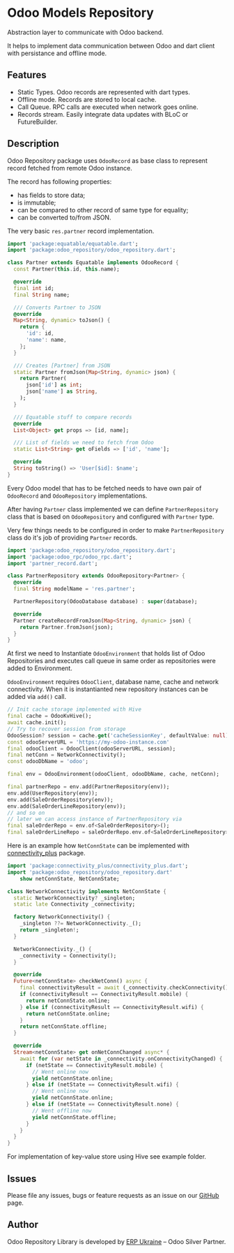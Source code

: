 # Odoo Models Repository

Abstraction layer to communicate with Odoo backend.

It helps to implement data communication between Odoo and dart client with persistance and offline mode.

## Features

- Static Types. Odoo records are represented with dart types.
- Offline mode. Records are stored to local cache.
- Call Queue. RPC calls are executed when network goes online.
- Records stream. Easily integrate data updates with BLoC or FutureBuilder.

## Description

Odoo Repository package uses `OdooRecord` as base class to represent record fetched from remote Odoo instance.

The record has following properties:

- has fields to store data;
- is immutable;
- can be compared to other record of same type for equality;
- can be converted to/from JSON.

The very basic `res.partner` record implementation.

```dart
import 'package:equatable/equatable.dart';
import 'package:odoo_repository/odoo_repository.dart';

class Partner extends Equatable implements OdooRecord {
  const Partner(this.id, this.name);

  @override
  final int id;
  final String name;

  /// Converts Partner to JSON
  @override
  Map<String, dynamic> toJson() {
    return {
      'id': id,
      'name': name,
    };
  }

  /// Creates [Partner] from JSON
  static Partner fromJson(Map<String, dynamic> json) {
    return Partner(
      json['id'] as int;
      json['name'] as String,
    );
  }

  /// Equatable stuff to compare records
  @override
  List<Object> get props => [id, name];

  /// List of fields we need to fetch from Odoo
  static List<String> get oFields => ['id', 'name'];

  @override
  String toString() => 'User[$id]: $name';
}
```

Every Odoo model that has to be fetched needs to have own pair of `OdooRecord` and `OdooRepository` implementations.

After having `Partner` class implemented we can define `PartnerRepository` class
that is based on `OdooRepository` and configured with `Partner` type.

Very few things needs to be configured in order to make `PartnerRepository` class do it's job of providing `Partner` records.

```dart
import 'package:odoo_repository/odoo_repository.dart';
import 'package:odoo_rpc/odoo_rpc.dart';
import 'partner_record.dart';

class PartnerRepository extends OdooRepository<Partner> {
  @override
  final String modelName = 'res.partner';

  PartnerRepository(OdooDatabase database) : super(database);

  @override
  Partner createRecordFromJson(Map<String, dynamic> json) {
    return Partner.fromJson(json);
  }
}
```

At first we need to Instantiate `OdooEnvironment` that holds list of Odoo Repositories
and executes call queue in same order as repositories were added to Environment.

`OdooEnvironment` requires `OdooClient`, database name, cache and network connectivity.
When it is instantianted new repository instances can be added via `add()` call.

```dart
// Init cache storage implemented with Hive
final cache = OdooKvHive();
await cache.init();
// Try to recover session from storage
OdooSession? session = cache.get('cacheSessionKey', defaultValue: null);
const odooServerURL = 'https://my-odoo-instance.com'
final odooClient = OdooClient(odooServerURL, session);
final netConn = NetworkConnectivity();
const odooDbName = 'odoo';

final env = OdooEnvironment(odooClient, odooDbName, cache, netConn);

final partnerRepo = env.add(PartnerRepository(env));
env.add(UserRepository(env));
env.add(SaleOrderRepository(env));
env.add(SaleOrderLineRepository(env));
// and so on
// later we can access instance of PartnerRepository via
final saleOrderRepo = env.of<SaleOrderRepository>();
final saleOrderLineRepo = saleOrderRepo.env.of<SaleOrderLineRepository>();
```

Here is an example how `NetConnState` can be implemented with [connectivity_plus](https://pub.dev/packages/connectivity_plus) package.

```dart
import 'package:connectivity_plus/connectivity_plus.dart';
import 'package:odoo_repository/odoo_repository.dart'
    show netConnState, NetConnState;

class NetworkConnectivity implements NetConnState {
  static NetworkConnectivity? _singleton;
  static late Connectivity _connectivity;

  factory NetworkConnectivity() {
    _singleton ??= NetworkConnectivity._();
    return _singleton!;
  }

  NetworkConnectivity._() {
    _connectivity = Connectivity();
  }

  @override
  Future<netConnState> checkNetConn() async {
    final connectivityResult = await (_connectivity.checkConnectivity());
    if (connectivityResult == ConnectivityResult.mobile) {
      return netConnState.online;
    } else if (connectivityResult == ConnectivityResult.wifi) {
      return netConnState.online;
    }
    return netConnState.offline;
  }

  @override
  Stream<netConnState> get onNetConnChanged async* {
    await for (var netState in _connectivity.onConnectivityChanged) {
      if (netState == ConnectivityResult.mobile) {
        // Went online now
        yield netConnState.online;
      } else if (netState == ConnectivityResult.wifi) {
        // Went online now
        yield netConnState.online;
      } else if (netState == ConnectivityResult.none) {
        // Went offline now
        yield netConnState.offline;
      }
    }
  }
}
```

For implementation of key-value store using Hive see example folder.

## Issues

Please file any issues, bugs or feature requests as an issue on our [GitHub](https://github.com/ERP-Ukraine/odoo-repository-dart/issues) page.

## Author

Odoo Repository Library is developed by [ERP Ukraine](https://erp.co.ua) – Odoo Silver Partner.
